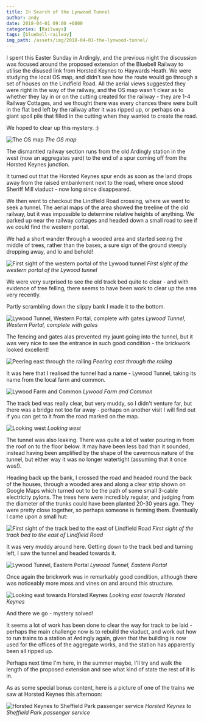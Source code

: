 ```yaml
---
title: In Search of the Lynwood Tunnel
author: andy
date: 2018-04-01 09:00 +0800
categories: [Railways]
tags: [bluebell-railway]
img_path: /assets/img/2018-04-01-the-lynwood-tunnel/
---
```


I spent this Easter Sunday in Ardingly, and the previous night the discussion was focused around the proposed extension of the Bluebell Railway to utilise the disused link from Horsted Keynes to Haywards Heath. We were studying the local OS map, and didn't see how the route would go through a set of houses on the Lindfield Road. All the aerial views suggested they were right in the way of the railway, and the OS map wasn't clear as to whether they lay in or on the cutting created for the railway - they are 1-4 Railway Cottages, and we thought there was every chances there were built in the flat bed left by the railway after it was ripped up, or perhaps on a giant spoil pile that filled in the cutting when they wanted to create the road.

We hoped to clear up this mystery. :)

![The OS map](lynwood-tunnel-map.png)
_The OS map_

The dismantled railway section runs from the old Ardingly station in the west (now an aggregates yard) to the end of a spur coming off from the Horsted Keynes junction.

It turned out that the Horsted Keynes spur ends as soon as the land drops away from the raised embankment next to the road, where once stood Sheriff Mill viaduct - now long since disappeared.

We then went to checkout the Lindfield Road crossing, where we went to seek a tunnel. The aerial maps of the area showed the treeline of the old railway, but it was impossible to determine relative heights of anything. We parked up near the railway cottages and headed down a small road to see if we could find the western portal.

We had a short wander through a wooded area and started seeing the middle of trees, rather than the bases, a sure sign of the ground steeply dropping away, and lo and behold!

![First sight of the western portal of the Lywood tunnel](lynwood-tunnel-first-sight.jpg)
_First sight of the western portal of the Lywood tunnel_

We were very surprised to see the old track bed quite to clear - and with evidence of tree felling, there seems to have been work to clear up the area very recently.

Partly scrambling down the slippy bank I made it to the bottom.

![Lywood Tunnel, Western Portal, complete with gates](lynwood-tunnel-western-portal-from-trackbed.jpg)
_Lywood Tunnel, Western Portal, complete with gates_

The fencing and gates alas prevented my jaunt going into the tunnel, but it was very nice to see the entrance in such good condition - the brickwork looked excellent!

![Peering east through the railing](lynwood-tunnel-peering-east-through.jpg)
_Peering east through the railing_

It was here that I realised the tunnel had a name - Lywood Tunnel, taking its name from the local farm and common.

![Lywood Farm and Common](lynwood-tunnel-map-lynwood-farm-and-common.png)
_Lywood Farm and Common_

The track bed was really clear, but very muddy, so I didn't venture far, but there was a bridge not too far away - perhaps on another visit I will find out if you can get to it from the road marked on the map.

![Looking west](lynwood-tunnel-western-portal-looking-west.jpg)
_Looking west_

The tunnel was also leaking. There was quite a lot of water pouring in from the roof on to the floor below. It may have been less bad than it sounded, instead having been amplified by the shape of the cavernous nature of the tunnel, but either way it was no longer watertight (assuming that it once was!).

Heading back up the bank, I crossed the road and headed round the back of the houses, through a wooded area and along a clear strip shown on Google Maps which turned out to be the path of some small 3-cable electricity pylons. The trees here were incredibly regular, and judging from the diameter of the trunks could have been planted 20-30 years ago. They were pretty close together, so perhaps someone is farming them. Eventually I came upon a small hut:

![First sight of the track bed to the east of Lindfield Road](lynwood-tunnel-first-eastern-trackbed.jpg)
_First sight of the track bed to the east of Lindfield Road_

It was very muddy around here. Getting down to the track bed and turning left, I saw the tunnel and headed towards it.

![Lywood Tunnel, Eastern Portal](lynwood-tunnel-eastern-portal-from-trackbed.jpg)
_Lywood Tunnel, Eastern Portal_

Once again the brickwork was in remarkably good condition, although there was noticeably more moss and vines on and around this structure.

![Looking east towards Horsted Keynes](lynwood-tunnel-eastern-portal-towards-horsted-keynes.jpg)
_Looking east towards Horsted Keynes_

And there we go - mystery solved!

It seems a lot of work has been done to clear the way for track to be laid - perhaps the main challenge now is to rebuild the viaduct, and work out how to run trains to a station at Ardingly again, given that the building is now used for the offices of the aggregate works, and the station has apparently been all ripped up.

Perhaps next time I'm here, in the summer maybe, I'll try and walk the length of the proposed extension and see what kind of state the rest of it is in.


As as some special bonus content, here is a picture of one of the trains we saw at Horsted Keynes this afternoon:

![Horsted Keynes to Sheffield Park passenger service](lynwood-tunnel-horsted-keynes-station.jpg)
_Horsted Keynes to Sheffield Park passenger service_